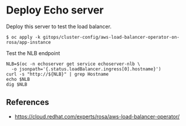# Deploy Echo server

Deploy this server to test the load balancer.

```
$ oc apply -k gitops/cluster-config/aws-load-balancer-operator-on-rosa/app-instance
```

Test the NLB endpoint
```
NLB=$(oc -n echoserver get service echoserver-nlb \
  -o jsonpath='{.status.loadBalancer.ingress[0].hostname}')
curl -s "http://${NLB}" | grep Hostname
echo $NLB
dig $NLB
```


## References

 * https://cloud.redhat.com/experts/rosa/aws-load-balancer-operator/